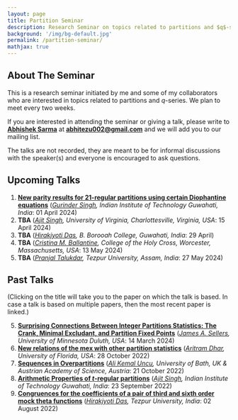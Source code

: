 ```yaml
---
layout: page
title: Partition Seminar
description: Research Seminar on topics related to partitions and $q$-series.
background: '/img/bg-default.jpg'
permalink: /partition-seminar/
mathjax: true
---
```


## About The Seminar

This is a research seminar initiated by me and some of my collaborators who are interested in topics related to partitions and $q$-series. We plan to meet every two weeks.  

If you are interested in attending the seminar or giving a talk, please write to **[Abhishek Sarma](https://sites.google.com/view/abhishek-sarma/home?authuser=0)** at **abhitezu002@gmail.com** and we will add you to our mailing list.  

The talks are not recorded, they are meant to be for informal discussions with the speaker(s) and everyone is encouraged to ask questions.

## Upcoming Talks
 
1. **[New parity results for $21$-regular partitions using certain Diophantine equations](https://www.impan.pl/en/publishing-house/journals-and-series/acta-arithmetica/online/115248/certain-diophantine-equations-and-new-parity-results-for-21-regular-partitions)** (*[Gurinder Singh](https://gurindermaan1018.wixsite.com/gurinder), Indian Institute of Technology Guwahati, India*: 01 April 2024)
2. **TBA** (*[Ajit Singh](https://sites.google.com/view/ajitsingh04/home?authuser=0), University of Virginia, Charlottesville, Virginia, USA*: 15 April 2024)
3. **TBA** (*[Hirakjyoti Das](https://sites.google.com/view/hirakjyotidas/home?authuser=0), B. Borooah College, Guwahati, India*: 29 April)
4. **TBA** (*[Cristina M. Ballantine](https://mathcs.holycross.edu/~cballant/), College of the Holy Cross, Worcester, Massachusetts, USA*: 13 May 2024)
5. **TBA** (*[Pranjal Talukdar](https://www.researchgate.net/scientific-contributions/Pranjal-Talukdar-2225901112), Tezpur University, Assam, India*: 27 May 2024)

## Past Talks

(Clicking on the title will take you to the paper on which the talk is based. In case a talk is based on multiple papers, then the most recent paper is linked.)  

5. **[Surprising Connections Between Integer Partitions Statistics: The Crank, Minimal Excludant, and Partition Fixed Points](https://www.sciencedirect.com/science/article/pii/S0012365X24000694)** (*[James A. Sellers](https://www.d.umn.edu/~jsellers/), University of Minnesota Duluth, USA*: 14 March 2024)
4. **[New relations of the mex with other partition statistics](https://arxiv.org/abs/2201.05997)** (*[Aritram Dhar](https://www.researchgate.net/profile/Aritram-Dhar), University of Florida, USA*: 28 October 2022)
3. **[Sequences in Overpartitions](https://arxiv.org/abs/2111.15003)** (*[Ali Kemal Uncu](https://akuncu.com), University of Bath, UK & Austrian Academy of Science, Austria*: 21 October 2022) 
2. **[Arithmetic Properties of $t$-regular partitions](https://link.springer.com/article/10.1007/s11139-022-00580-6)** (*[Ajit Singh](https://www.researchgate.net/profile/Ajit-Singh-32), Indian Institute of Technology Guwahati, India*: 23 September 2022)  
1. **[Congruences for the coefficients of a pair of third and sixth order mock theta functions](https://link.springer.com/article/10.1007/s11139-022-00635-8)** (*[Hirakjyoti Das](https://sites.google.com/view/hirakjyotidas/home?authuser=0), Tezpur University, India*: 02 August 2022)  
